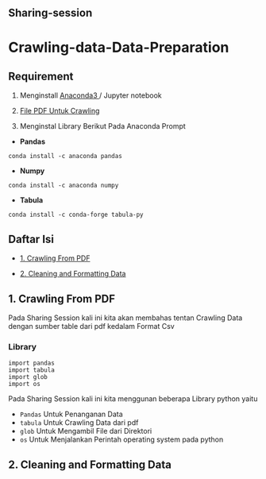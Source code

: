 
## Sharing-session

# Crawling-data-Data-Preparation


## Requirement
1. Menginstall [ Anaconda3 ](https://docs.anaconda.com/anaconda/install/windows/) / Jupyter notebook

2. [ File PDF Untuk Crawling  ](https://drive.google.com/file/d/1gcnAAHPgjZqSc20yw22m9U7Hejr2mpN0/view?usp=sharing)

3. Menginstal Library Berikut Pada Anaconda Prompt
   
 * **Pandas** 
 ```
 conda install -c anaconda pandas
 ```
  * **Numpy** 
 ```
 conda install -c anaconda numpy 
 ```
 * **Tabula** 
``` 
conda install -c conda-forge tabula-py 
```

## Daftar Isi
  - [1. Crawling From PDF](#1-Crawling-From-PDF)
  
  - [2. Cleaning and Formatting Data](#2-Cleaning-and-Formatting-Data)
  
## 1. Crawling From PDF
Pada Sharing Session kali ini kita akan membahas tentan Crawling Data dengan sumber table dari pdf 
kedalam Format Csv
### Library
   ```python3 
   import pandas
   import tabula
   import glob
   import os
   
   ```
 Pada Sharing Session kali ini kita menggunan beberapa Library python yaitu 
 
* `Pandas` Untuk Penanganan Data
* `tabula` Untuk Crawling Data dari pdf
* `glob`   Untuk Mengambil File dari Direktori
* `os`     Untuk Menjalankan Perintah operating system pada python

## 2. Cleaning and Formatting Data
